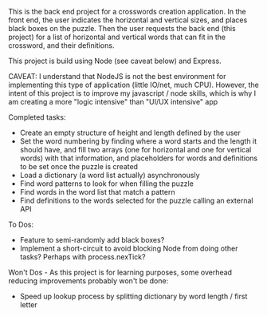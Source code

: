This is the back end project for a crosswords creation application. In the front end, the user indicates the horizontal and vertical sizes, and places black boxes on the puzzle. Then the user requests the back end (this project) for a list of horizontal and vertical words that can fit in the crossword, and their definitions.

This project is build using Node (see caveat below) and Express.

CAVEAT: I understand that NodeJS is not the best environment for implementing this type of application (little IO/net, much CPU). However, the intent of this project is to improve my javascript / node skills,
which is why I am creating a more "logic intensive" than "UI/UX intensive" app

Completed tasks:

* Create an empty structure of height and length defined by the user
* Set the word numbering by finding where a word starts and the length it should have, and fill two arrays (one for horizontal and one for vertical words) with that information, and placeholders for words and definitions to be set once the puzzle is created
* Load a dictionary (a word list actually) asynchronously
* Find word patterns to look for when filling the puzzle
* Find words in the word list that match a pattern
* Find definitions to the words selected for the puzzle calling an external API

To Dos:

* Feature to semi-randomly add black boxes?
* Implement a short-circuit to avoid blocking Node from doing other tasks? Perhaps with process.nexTick?

Won't Dos - As this project is for learning purposes, some overhead reducing improvements probably won't be done:

* Speed up lookup process by splitting dictionary by word length / first letter
